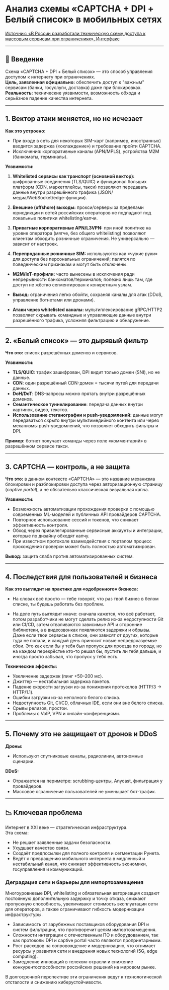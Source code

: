 # Анализ схемы «CAPTCHA + DPI + Белый список» в мобильных сетях

[Источник: «В России разработали техническую схему доступа к массовым сервисам при ограничениях», Интерфакс](https://www.interfax.ru/russia/1040184)

---

## 📌 Введение
Схема «CAPTCHA + DPI + Белый список» — это способ управления доступом к интернету при ограничениях.  
**Цель, заявленная официально:** обеспечить доступ к "важным" сервисам (банки, госуслуги, доставка) даже при блокировках.  
**Реальность:** технические уязвимости, возможность обхода и серьёзное падение качества интернета.

---

## 1. Вектор атаки меняется, но не исчезает

**Как это устроено:**  
- При входе в сеть для некоторых SIM-карт (например, иностранных) вводится задержка («охлаждение») и требование пройти CAPTCHA.
- Исключения: корпоративные каналы (APN/MPLS), устройства M2M (банкоматы, терминалы).

**Уязвимости:**

1. **Whitelisted сервисы как транспорт (основной вектор):** шифрованные соединения (TLS/QUIC) и функционал больших платформ (CDN, маркетплейсы, такси) позволяют передавать данные внутри разрешённого трафика (JSON/медиа/WebSocket/edge-функции).

2. **Внешние (offshore) выходы:** прокси/серверы за пределами юрисдикции и сетей российских операторов не подпадают под локальные политики whitelisting/капчи.

3. **Приватные корпоративные APN/L3VPN:** при иной политике на уровне оператора (мягче, без общего whitelisting) позволяют клиентам обходить розничные ограничения. Не универсально — зависит от настроек.

4. **Перепроданные розничные SIM:** используются как «чужие руки» для доступа без персональных ограничений; палятся по поведенческим признакам и могут быть отключены.

- **M2M/IoT-профили:** часто вынесены в исключения ради непрерывности банкоматов/терминалов; полезно лишь там, где доступ не жёстко сегментирован к конкретным узлам.

- **Вывод:** ограничения легко обойти, сохраняя каналы для атак (DDoS, управление ботнетами или дронами).

- **Атаки через whitelisted каналы:** мультиплексирование gRPC/HTTP2 позволяет скрывать командные и управляющие данные внутри разрешённого трафика, усложняя фильтрацию и обнаружение.

---

## 2. «Белый список» — это дырявый фильтр

**Что это:** список разрешённых доменов и сервисов.

**Уязвимости:**
- **TLS/QUIC**: трафик зашифрован, DPI видит только домен (SNI), но не данные.
- **CDN**: один разрешённый CDN-домен = тысячи путей для передачи данных.
- **DoH/DoT**: DNS-запросы можно прятать внутри разрешённых доменов.
- **Семантическое туннелирование**: передача данных внутри картинок, видео, текстов.
- **Использование стеганографии и push-уведомлений:** данные могут передаваться скрыто внутри мультимедийного контента или через механизмы push-уведомлений, что позволяет обходить фильтры и DPI.

**Пример:** ботнет получает команды через поле «комментарий» в разрешённом сервисе такси.

---

## 3. CAPTCHA — контроль, а не защита

**Что это:** в данном контексте «CAPTCHA» — это название механизма блокировки и разблокировки доступа через авторизационную страницу (*captive portal*), а не обязательно классическая визуальная капча.

**Уязвимости:**
- Возможность автоматизации прохождения проверки с помощью современных ML-моделей и публичных API провайдеров CAPTCHA.
- Повторное использование сессий и токенов, что снижает эффективность контроля.
- Обход через привилегированные сервисные аккаунты и интеграции, которые по дизайну обходят капчу.
- При известном протоколе взаимодействия с порталом процесс прохождения проверки может быть полностью автоматизирован.

**Вывод:** защита слаба против автоматизированных систем.

---

## 4. Последствия для пользователей и бизнеса

**Как это выглядит на практике для «одобренного» бизнеса:**
- На словах всё просто — тебе говорят, что раз твой бизнес в белом списке, ты будешь работать без проблем. 

- На деле путь выглядит иначе: сначала кажется, что всё работает, потом разработчики не могут сделать релиз из-за недоступности Git или CI/CD, затем отваливаются зависимые API и сторонние библиотеки, а в видеозвонках появляются задержки и обрывы. Даже если твои сервисы в списке, они зависят от других, которые туда не попали, и каждый день приносит новые непредсказуемые сбои. Это как если бы у тебя был пропуск для проезда по городу, но на каждом перекрёстке кто-то решал бы, пустить ли тебя дальше, и иногда просто забывал, что пропуск у тебя есть.

**Технические эффекты:**
- Увеличение задержек (пинг +50–200 мс).
- Джиттер — нестабильная задержка пакетов.
- Падение скорости загрузки из-за понижения протоколов (HTTP/3 → HTTP/1.1).
- Ошибки загрузки из-за неполного белого списка.
- Недоступность Git, CI/CD, облачных IDE, если они вне белого списка.
- Срывы релизов, простои.
- Проблемы с VoIP, VPN и онлайн-конференциями.

---

## 5. Почему это не защищает от дронов и DDoS

**Дроны:**
- Используют спутниковые каналы, радиолинии, автономные сценарии.

**DDoS:**
- Отражается на периметре: scrubbing-центры, Anycast, фильтрация у провайдеров.
- Массовое ограничение пользователей не уменьшает бот-трафик.

---


## 📉 Ключевая проблема

Интернет в XXI веке — стратегическая инфраструктура.  
Эта схема:
- Не решает заявленные задачи безопасности.
- Ухудшает качество связи.
- Создаёт предпосылки для полного контроля и сегментации Рунета.
- Ведёт к превращению мобильного интернета в медленный и нестабильный канал, что снижает эффективность экономики, госуправления и коммуникаций.


### Деградация сети и барьеры для импортозамещения

Многоуровневые DPI, whitelisting и обязательная авторизация создают постоянную дополнительную задержку и точку отказа, снижают пропускную способность, увеличивают стоимость эксплуатации сети для операторов, а также ограничивают гибкость модернизации инфраструктуры.

- Зависимость от зарубежных поставщиков оборудования DPI и систем фильтрации, что противоречит целям импортозамещения.
- Сложности интеграции с отечественным ПО и оборудованием, так как протоколы DPI и captive portal часто являются проприетарными.
- Рост расходов на сопровождение и модернизацию, что отнимает ресурсы у развития сети и внедрения новых технологий (5G, edge computing).
- Замедление инноваций в телеком-отрасли и снижение конкурентоспособности российских решений на мировом рынке.

В долгосрочной перспективе эти ограничения ведут к технологической отсталости и снижению киберустойчивости.